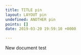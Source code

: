 ```yaml
---
title: TITLE pin
layout: LAYOUT pin
undefined: ANOTHER pin
points: []
date: 2019-03-20 19:59:10 +0000

---
```

New document test